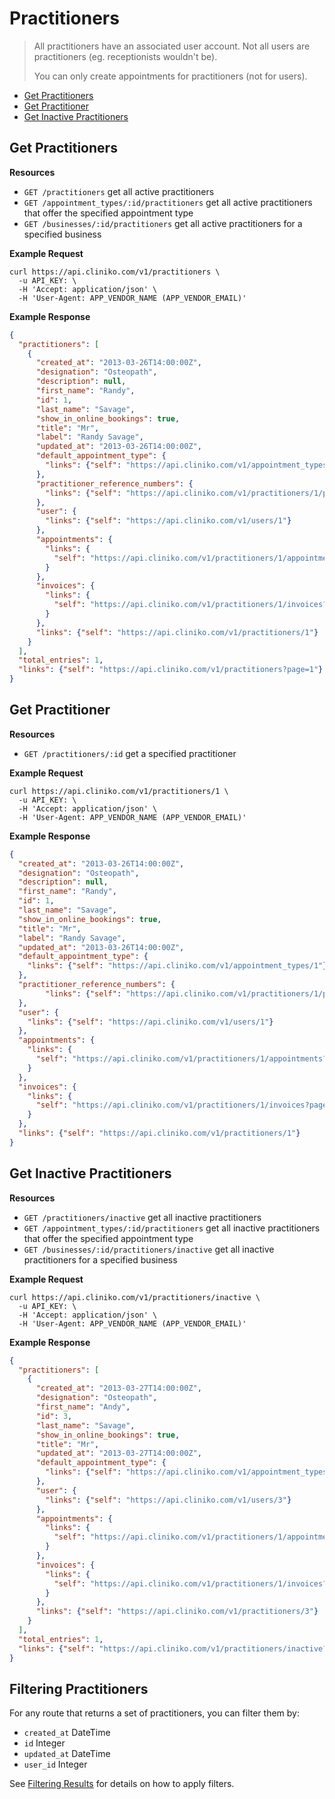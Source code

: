 Practitioners
============
> All practitioners have an associated user account.  Not all users are practitioners (eg. receptionists wouldn't be).
>
> You can only create appointments for practitioners (not for users).

* [Get Practitioners](#get-practitioners "This will return all practitioners.")
* [Get Practitioner](#get-practitioner "This will return a specified practitioner.")
* [Get Inactive Practitioners](#get-inactive-practitioners "This will return all inactive practitioners.")

Get Practitioners
----------------

**Resources**
* ```GET /practitioners``` get all active practitioners
* ```GET /appointment_types/:id/practitioners``` get all active practitioners that offer the specified appointment type
* ```GET /businesses/:id/practitioners``` get all active practitioners for a specified business

**Example Request**
```shell
curl https://api.cliniko.com/v1/practitioners \
  -u API_KEY: \
  -H 'Accept: application/json' \
  -H 'User-Agent: APP_VENDOR_NAME (APP_VENDOR_EMAIL)'
```

**Example Response**
```json
{
  "practitioners": [
    {
      "created_at": "2013-03-26T14:00:00Z",
      "designation": "Osteopath",
      "description": null,
      "first_name": "Randy",
      "id": 1,
      "last_name": "Savage",
      "show_in_online_bookings": true,
      "title": "Mr",
      "label": "Randy Savage",
      "updated_at": "2013-03-26T14:00:00Z",
      "default_appointment_type": {
        "links": {"self": "https://api.cliniko.com/v1/appointment_types/1"}
      },
      "practitioner_reference_numbers": {
        "links": {"self": "https://api.cliniko.com/v1/practitioners/1/practitioner_reference_numbers?page=1"}
      },
      "user": {
        "links": {"self": "https://api.cliniko.com/v1/users/1"}
      },
      "appointments": {
        "links": {
          "self": "https://api.cliniko.com/v1/practitioners/1/appointments?page=1"
        }
      },
      "invoices": {
        "links": {
          "self": "https://api.cliniko.com/v1/practitioners/1/invoices?page=1"
        }
      },
      "links": {"self": "https://api.cliniko.com/v1/practitioners/1"}
    }
  ],
  "total_entries": 1,
  "links": {"self": "https://api.cliniko.com/v1/practitioners?page=1"}
}
```

Get Practitioner
------------

**Resources**
* ```GET /practitioners/:id``` get a specified practitioner

**Example Request**
```shell
curl https://api.cliniko.com/v1/practitioners/1 \
  -u API_KEY: \
  -H 'Accept: application/json' \
  -H 'User-Agent: APP_VENDOR_NAME (APP_VENDOR_EMAIL)'
```

**Example Response**
```json
{
  "created_at": "2013-03-26T14:00:00Z",
  "designation": "Osteopath",
  "description": null,
  "first_name": "Randy",
  "id": 1,
  "last_name": "Savage",
  "show_in_online_bookings": true,
  "title": "Mr",
  "label": "Randy Savage",
  "updated_at": "2013-03-26T14:00:00Z",
  "default_appointment_type": {
    "links": {"self": "https://api.cliniko.com/v1/appointment_types/1"}
  },
  "practitioner_reference_numbers": {
        "links": {"self": "https://api.cliniko.com/v1/practitioners/1/practitioner_reference_numbers?page=1"}
  },
  "user": {
    "links": {"self": "https://api.cliniko.com/v1/users/1"}
  },
  "appointments": {
    "links": {
      "self": "https://api.cliniko.com/v1/practitioners/1/appointments?page=1"
    }
  },
  "invoices": {
    "links": {
      "self": "https://api.cliniko.com/v1/practitioners/1/invoices?page=1"
    }
  },
  "links": {"self": "https://api.cliniko.com/v1/practitioners/1"}
}
```

Get Inactive Practitioners
----------------

**Resources**
* ```GET /practitioners/inactive``` get all inactive practitioners
* ```GET /appointment_types/:id/practitioners``` get all inactive practitioners that offer the specified appointment type
* ```GET /businesses/:id/practitioners/inactive``` get all inactive practitioners for a specified business

**Example Request**
```shell
curl https://api.cliniko.com/v1/practitioners/inactive \
  -u API_KEY: \
  -H 'Accept: application/json' \
  -H 'User-Agent: APP_VENDOR_NAME (APP_VENDOR_EMAIL)'
```

**Example Response**
```json
{
  "practitioners": [
    {
      "created_at": "2013-03-27T14:00:00Z",
      "designation": "Osteopath",
      "first_name": "Andy",
      "id": 3,
      "last_name": "Savage",
      "show_in_online_bookings": true,
      "title": "Mr",
      "updated_at": "2013-03-27T14:00:00Z",
      "default_appointment_type": {
        "links": {"self": "https://api.cliniko.com/v1/appointment_types/1"}
      },
      "user": {
        "links": {"self": "https://api.cliniko.com/v1/users/3"}
      },
      "appointments": {
        "links": {
          "self": "https://api.cliniko.com/v1/practitioners/1/appointments?page=1"
        }
      },
      "invoices": {
        "links": {
          "self": "https://api.cliniko.com/v1/practitioners/1/invoices?page=1"
        }
      },
      "links": {"self": "https://api.cliniko.com/v1/practitioners/3"}
    }
  ],
  "total_entries": 1,
  "links": {"self": "https://api.cliniko.com/v1/practitioners/inactive?page=1"}
}
```

Filtering Practitioners
----------------

For any route that returns a set of practitioners, you can filter them by:
* ```created_at``` DateTime
* ```id``` Integer
* ```updated_at``` DateTime
* ```user_id``` Integer

See [Filtering Results](https://github.com/redguava/cliniko-api#filtering-results) for details on how to apply filters.
